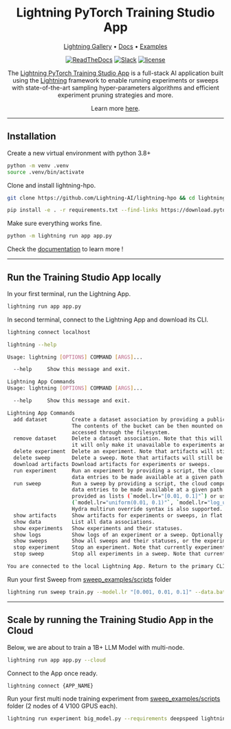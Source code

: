 <div align="center">
    <h1>
        Lightning PyTorch  Training Studio App
    </h1>

<div align="center">

<p align="center">
  <a href="https://www.lightning.ai/">Lightning Gallery</a> •
  <a href="https://lightning-ai.github.io/lightning-hpo">Docs</a> •
  <a href="https://github.com/Lightning-AI/lightning-hpo/tree/master/examples">Examples</a>
</p>

[![ReadTheDocs](https://readthedocs.org/projects/pytorch-lightning/badge/?version=stable)](https://lightning-ai.github.io/lightning-hpo)
[![Slack](https://img.shields.io/badge/slack-chat-green.svg?logo=slack)](https://www.pytorchlightning.ai/community)
[![license](https://img.shields.io/badge/License-Apache%202.0-blue.svg)](https://github.com/Lightning-AI/lightning/blob/master/LICENSE)
</div>

The [Lightning PyTorch  Training Studio App](https://lightning-ai.github.io/lightning-hpo/training_studio.html) is a full-stack AI application built using the [Lightning](https://lightning.ai/lightning-docs/) framework to enable running experiments or sweeps with state-of-the-art sampling hyper-parameters algorithms and efficient experiment pruning strategies and more.

Learn more [here](https://github.com/Lightning-AI/lightning-hpo#the-training-studio-app).

</div>

______________________________________________________________________

## Installation

Create a new virtual environment with python 3.8+

```bash
python -m venv .venv
source .venv/bin/activate
```

Clone and install lightning-hpo.

```bash
git clone https://github.com/Lightning-AI/lightning-hpo && cd lightning-hpo

pip install -e . -r requirements.txt --find-links https://download.pytorch.org/whl/cpu/torch_stable.html --pre
```

Make sure everything works fine.

```bash
python -m lightning run app app.py
```

Check the [documentation](https://lightning-ai.github.io/lightning-hpo) to learn more !

______________________________________________________________________

## Run the Training Studio App locally

In your first terminal, run the Lightning App.

```bash
lightning run app app.py
```

In second terminal, connect to the Lightning App and download its CLI.

```bash
lightning connect localhost
```

```bash
lightning --help

Usage: lightning [OPTIONS] COMMAND [ARGS]...

  --help     Show this message and exit.

Lightning App Commands
Usage: lightning [OPTIONS] COMMAND [ARGS]...

  --help     Show this message and exit.

Lightning App Commands
  add dataset        Create a dataset association by providing a public S3 bucket and an optional mount point.
                     The contents of the bucket can be then mounted on experiments and sweeps and
                     accessed through the filesystem.
  remove dataset     Delete a dataset association. Note that this will not delete the data itself,
                     it will only make it unavailable to experiments and sweeps.
  delete experiment  Delete an experiment. Note that artifacts will still be available after the operation.
  delete sweep       Delete a sweep. Note that artifacts will still be available after the operation.
  download artifacts Download artifacts for experiments or sweeps.
  run experiment     Run an experiment by providing a script, the cloud compute type and optional
                     data entries to be made available at a given path.
  run sweep          Run a sweep by providing a script, the cloud compute type and optional
                     data entries to be made available at a given path. Hyperparameters can be
                     provided as lists (`model.lr="[0.01, 0.1]"`) or using distributions
                     (`model.lr="uniform(0.01, 0.1)"`, `model.lr="log_uniform(0.01, 0.1)"`).
                     Hydra multirun override syntax is also supported.
  show artifacts     Show artifacts for experiments or sweeps, in flat or tree layout.
  show data          List all data associations.
  show experiments   Show experiments and their statuses.
  show logs          Show logs of an experiment or a sweep. Optionally follow logs as they stream.
  show sweeps        Show all sweeps and their statuses, or the experiments for a given sweep.
  stop experiment    Stop an experiment. Note that currently experiments cannot be resumed.
  stop sweep         Stop all experiments in a sweep. Note that currently sweeps cannot be resumed.

You are connected to the local Lightning App. Return to the primary CLI with `lightning disconnect`.
```

Run your first Sweep from [sweep_examples/scripts](./sweep_examples/scripts) folder

```bash
lightning run sweep train.py --model.lr "[0.001, 0.01, 0.1]" --data.batch "[32, 64]" --algorithm="grid_search" --requirements 'jsonargparse[signatures]>=4.15.2'
```

______________________________________________________________________

## Scale by running the Training Studio App in the Cloud

Below, we are about to train a 1B+ LLM Model with multi-node.

```bash
lightning run app app.py --cloud
```

Connect to the App once ready.

```
lightning connect {APP_NAME}
```

Run your first  multi node training experiment from [sweep_examples/scripts](./sweep_examples/scripts) folder (2 nodes of 4 V100 GPUS each).

```bash
lightning run experiment big_model.py --requirements deepspeed lightning-transformers==0.2.5 --num_nodes=2 --cloud_compute=gpu-fast-multi --disk_size=80
```

